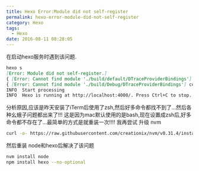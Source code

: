 ```yaml
---
title: Hexo Error:Module did not self-register
permalink: hexo-error-module-did-not-self-register
category: Hexo
tags:
  - Hexo
date: 2016-08-11 08:28:05
---
```

在启动hexo服务时遇到该问题.
```markdown
hexo s
[Error: Module did not self-register.]
{ [Error: Cannot find module './build/default/DTraceProviderBindings'] code:'MODULE_NOT_FOUND' }
{ [Error: Cannot find module './build/Debug/DTraceProviderBindings'] code:'MODULE_NOT_FOUND' }
INFO  Start processing
INFO  Hexo is running at http://localhost:4000/. Press Ctrl+C to stop.
```
分析原因,应该是昨天安装了iTerm后使用了zsh,然后好多命令都找不到了...然后各种幺蛾子问题都出来了!!!
这是因为mac默认使用的是bash,现在设置成zsh后,好多命令都不存在了...最简单的方式是就重装一次!!!!
我再尝试 升级 nvm
```bash
curl -o- https://raw.githubusercontent.com/creationix/nvm/v0.31.4/install.sh | bash
```
然后重装 node和hexo后解决了该问题
```bash
nvm install node
npm install hexo --no-optional
```
